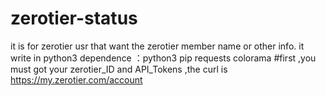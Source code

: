 # zerotier-status
 it is for zerotier usr that want the zerotier member name or other info.
 it write in python3 
 dependence ：python3 pip requests colorama
 #first ,you must got your zerotier_ID and API_Tokens ,the curl is https://my.zerotier.com/account
